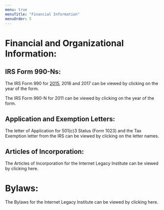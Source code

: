 ```yaml
---
menu: true
menuTitle: "Financial Information"
menuOrder: 5
---
```


# Financial and Organizational Information:

## IRS Form 990-Ns:

The IRS Form 990 for [2015](/pdf/20160401_e-Postcard-Form990-N.pdf), 2016 and 2017 can be viewed by clicking on the year of the form.

The IRS Form 990-N for 2011 can be viewed by clicking on the year of the form.

## Application and Exemption Letters:

The letter of Application for 501(c)3 Status (Form 1023) and the Tax Exemption letter from the IRS can be viewed by clicking on the letter names.

## Articles of Incorporation:

The Articles of Incorporation for the Internet Legacy Institute can be viewed by clicking here.

# Bylaws:

The Bylaws for the Internet Legacy Institute can be viewed by clicking here.
